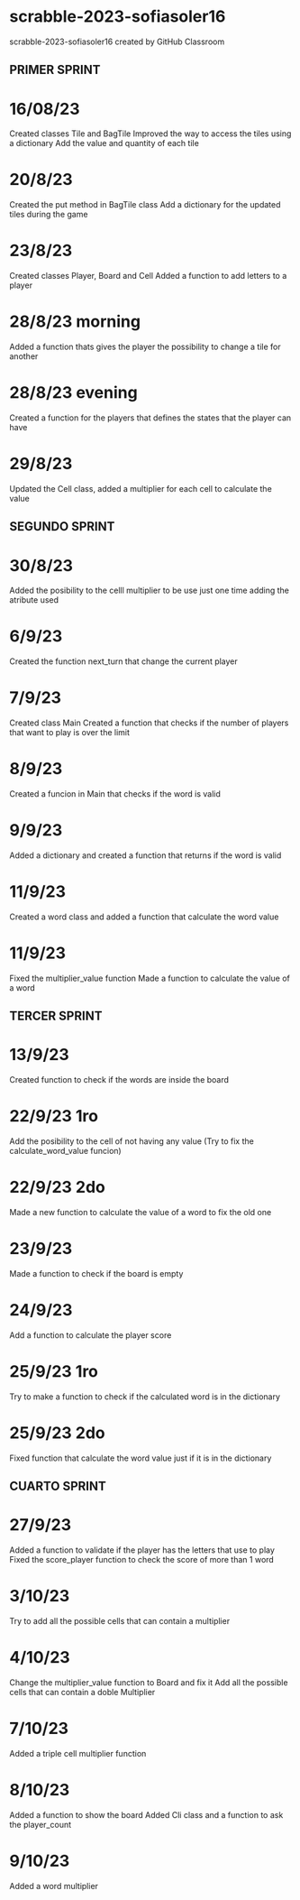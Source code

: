 # scrabble-2023-sofiasoler16
scrabble-2023-sofiasoler16 created by GitHub Classroom
## PRIMER SPRINT
# 16/08/23
Created classes Tile and BagTile
Improved the way to access the tiles using a dictionary
Add the value and quantity of each tile
# 20/8/23
Created the put method in BagTile class
Add a dictionary for the updated tiles during the game
# 23/8/23
Created classes Player, Board and Cell
Added a function to add letters to a player
# 28/8/23 morning
Added a function thats gives the player the possibility to change a tile for another
# 28/8/23 evening
Created a function for the players that defines the states that the player can have 
# 29/8/23
Updated the Cell class, added a multiplier for each cell to calculate the value
## SEGUNDO SPRINT
# 30/8/23
Added the posibility to the celll multiplier to be use just one time adding the atribute used
# 6/9/23
Created the function next_turn that change the current player 
# 7/9/23 
Created class Main
Created a function that checks if the number of players that want to play is over the limit
# 8/9/23
Created a funcion in Main that checks if the word is valid
# 9/9/23
Added a dictionary and created a function that returns if the word is valid
# 11/9/23 
Created a word class and added a function that calculate the word value
# 11/9/23 
Fixed the multiplier_value function
Made a function to calculate the value of a word
## TERCER SPRINT
# 13/9/23
Created function to check if the words are inside the board 
# 22/9/23  1ro
Add the posibility to the cell of not having any value
(Try to fix the calculate_word_value funcion)
# 22/9/23 2do
Made a new function to calculate the value of a word to fix the old one
# 23/9/23
Made a function to check if the board is empty
# 24/9/23
Add a function to calculate the player score
# 25/9/23 1ro
Try to make a function to check if the calculated word is in the dictionary
# 25/9/23 2do
Fixed function that calculate the word value just if it is in the dictionary
## CUARTO SPRINT
# 27/9/23
Added a function to validate if the player has the letters that use to play
Fixed the score_player function to check the score of more than 1 word
# 3/10/23
Try to add all the possible cells that can contain a multiplier
# 4/10/23
Change the multiplier_value function to Board and fix it
Add all the possible cells that can contain a doble Multiplier
# 7/10/23
Added a  triple cell multiplier function
# 8/10/23
Added a function to show the board
Added Cli class and a function to ask the player_count
# 9/10/23
Added a word multiplier
